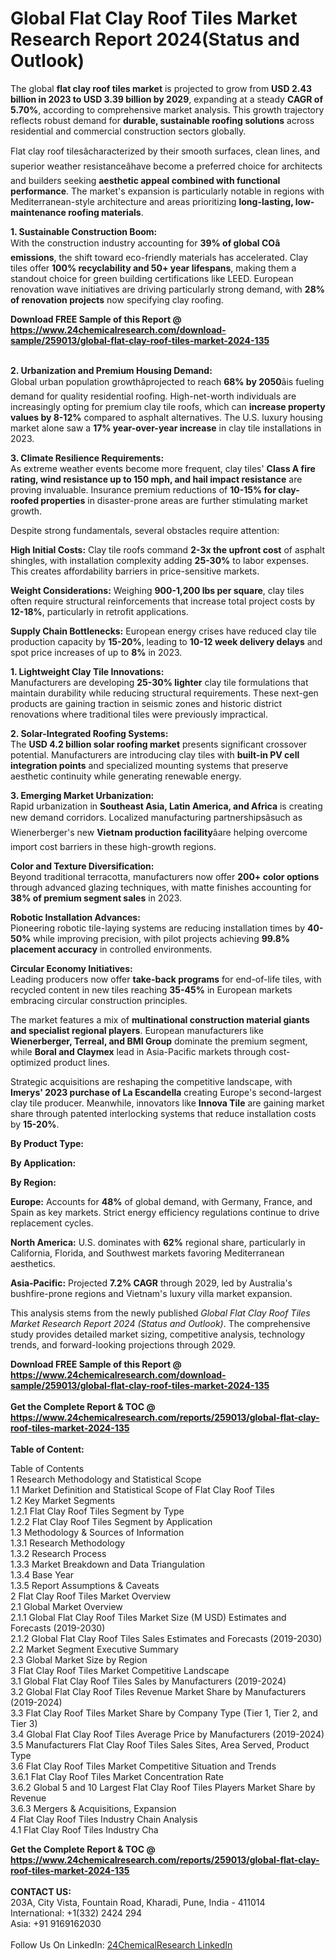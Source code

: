 <h1>Global Flat Clay Roof Tiles Market Research Report 2024(Status and Outlook)</h1><p>The global <strong>flat clay roof tiles market</strong> is projected to grow from <strong>USD 2.43 billion in 2023 to USD 3.39 billion by 2029</strong>, expanding at a steady <strong>CAGR of 5.70%</strong>, according to comprehensive market analysis. This growth trajectory reflects robust demand for <strong>durable, sustainable roofing solutions</strong> across residential and commercial construction sectors globally.</p><p>Flat clay roof tilesâcharacterized by their smooth surfaces, clean lines, and superior weather resistanceâhave become a preferred choice for architects and builders seeking <strong>aesthetic appeal combined with functional performance</strong>. The market's expansion is particularly notable in regions with Mediterranean-style architecture and areas prioritizing <strong>long-lasting, low-maintenance roofing materials</strong>.</p><p><strong>1. Sustainable Construction Boom:</strong><br>
With the construction industry accounting for <strong>39% of global COâ emissions</strong>, the shift toward eco-friendly materials has accelerated. Clay tiles offer <strong>100% recyclability and 50+ year lifespans</strong>, making them a standout choice for green building certifications like LEED. European renovation wave initiatives are driving particularly strong demand, with <strong>28% of renovation projects</strong> now specifying clay roofing.</p><div><b>Download FREE Sample of this Report @ 
            <a href="https://www.24chemicalresearch.com/download-sample/259013/global-flat-clay-roof-tiles-market-2024-135">
            https://www.24chemicalresearch.com/download-sample/259013/global-flat-clay-roof-tiles-market-2024-135</a></b></div><br><p><strong>2. Urbanization and Premium Housing Demand:</strong><br>
Global urban population growthâprojected to reach <strong>68% by 2050</strong>âis fueling demand for quality residential roofing. High-net-worth individuals are increasingly opting for premium clay tile roofs, which can <strong>increase property values by 8-12%</strong> compared to asphalt alternatives. The U.S. luxury housing market alone saw a <strong>17% year-over-year increase</strong> in clay tile installations in 2023.</p><p><strong>3. Climate Resilience Requirements:</strong><br>
As extreme weather events become more frequent, clay tiles' <strong>Class A fire rating, wind resistance up to 150 mph, and hail impact resistance</strong> are proving invaluable. Insurance premium reductions of <strong>10-15% for clay-roofed properties</strong> in disaster-prone areas are further stimulating market growth.</p><p>Despite strong fundamentals, several obstacles require attention:</p><p><strong>High Initial Costs:</strong> Clay tile roofs command <strong>2-3x the upfront cost</strong> of asphalt shingles, with installation complexity adding <strong>25-30%</strong> to labor expenses. This creates affordability barriers in price-sensitive markets.</p><p><strong>Weight Considerations:</strong> Weighing <strong>900-1,200 lbs per square</strong>, clay tiles often require structural reinforcements that increase total project costs by <strong>12-18%</strong>, particularly in retrofit applications.</p><p><strong>Supply Chain Bottlenecks:</strong> European energy crises have reduced clay tile production capacity by <strong>15-20%</strong>, leading to <strong>10-12 week delivery delays</strong> and spot price increases of up to <strong>8%</strong> in 2023.</p><p><strong>1. Lightweight Clay Tile Innovations:</strong><br>
Manufacturers are developing <strong>25-30% lighter</strong> clay tile formulations that maintain durability while reducing structural requirements. These next-gen products are gaining traction in seismic zones and historic district renovations where traditional tiles were previously impractical.</p><p><strong>2. Solar-Integrated Roofing Systems:</strong><br>
The <strong>USD 4.2 billion solar roofing market</strong> presents significant crossover potential. Manufacturers are introducing clay tiles with <strong>built-in PV cell integration points</strong> and specialized mounting systems that preserve aesthetic continuity while generating renewable energy.</p><p><strong>3. Emerging Market Urbanization:</strong><br>
Rapid urbanization in <strong>Southeast Asia, Latin America, and Africa</strong> is creating new demand corridors. Localized manufacturing partnershipsâsuch as Wienerberger's new <strong>Vietnam production facility</strong>âare helping overcome import cost barriers in these high-growth regions.</p><p><strong>Color and Texture Diversification:</strong><br>
	Beyond traditional terracotta, manufacturers now offer <strong>200+ color options</strong> through advanced glazing techniques, with matte finishes accounting for <strong>38% of premium segment sales</strong> in 2023.</p><p><strong>Robotic Installation Advances:</strong><br>
	Pioneering robotic tile-laying systems are reducing installation times by <strong>40-50%</strong> while improving precision, with pilot projects achieving <strong>99.8% placement accuracy</strong> in controlled environments.</p><p><strong>Circular Economy Initiatives:</strong><br>
	Leading producers now offer <strong>take-back programs</strong> for end-of-life tiles, with recycled content in new tiles reaching <strong>35-45%</strong> in European markets embracing circular construction principles.</p><p>The market features a mix of <strong>multinational construction material giants and specialist regional players</strong>. European manufacturers like <strong>Wienerberger, Terreal, and BMI Group</strong> dominate the premium segment, while <strong>Boral and Claymex</strong> lead in Asia-Pacific markets through cost-optimized product lines.</p><p>Strategic acquisitions are reshaping the competitive landscape, with <strong>Imerys' 2023 purchase of La Escandella</strong> creating Europe's second-largest clay tile producer. Meanwhile, innovators like <strong>Innova Tile</strong> are gaining market share through patented interlocking systems that reduce installation costs by <strong>15-20%</strong>.</p><p><strong>By Product Type:</strong></p><p><strong>By Application:</strong></p><p><strong>By Region:</strong></p><p><strong>Europe:</strong> Accounts for <strong>48%</strong> of global demand, with Germany, France, and Spain as key markets. Strict energy efficiency regulations continue to drive replacement cycles.</p><p><strong>North America:</strong> U.S. dominates with <strong>62%</strong> regional share, particularly in California, Florida, and Southwest markets favoring Mediterranean aesthetics.</p><p><strong>Asia-Pacific:</strong> Projected <strong>7.2% CAGR</strong> through 2029, led by Australia's bushfire-prone regions and Vietnam's luxury villa market expansion.</p><p>This analysis stems from the newly published <em>Global Flat Clay Roof Tiles Market Research Report 2024 (Status and Outlook)</em>. The comprehensive study provides detailed market sizing, competitive analysis, technology trends, and forward-looking projections through 2029.</p><div><b>Download FREE Sample of this Report @ 
            <a href="https://www.24chemicalresearch.com/download-sample/259013/global-flat-clay-roof-tiles-market-2024-135">
            https://www.24chemicalresearch.com/download-sample/259013/global-flat-clay-roof-tiles-market-2024-135</a></b></div><br><div><b>Get the Complete Report & TOC @ 
            <a href="https://www.24chemicalresearch.com/reports/259013/global-flat-clay-roof-tiles-market-2024-135">
            https://www.24chemicalresearch.com/reports/259013/global-flat-clay-roof-tiles-market-2024-135</a></b></div><br>
            <b>Table of Content:</b><p>Table of Contents<br />
1 Research Methodology and Statistical Scope<br />
1.1 Market Definition and Statistical Scope of Flat Clay Roof Tiles<br />
1.2 Key Market Segments<br />
1.2.1 Flat Clay Roof Tiles Segment by Type<br />
1.2.2 Flat Clay Roof Tiles Segment by Application<br />
1.3 Methodology & Sources of Information<br />
1.3.1 Research Methodology<br />
1.3.2 Research Process<br />
1.3.3 Market Breakdown and Data Triangulation<br />
1.3.4 Base Year<br />
1.3.5 Report Assumptions & Caveats<br />
2 Flat Clay Roof Tiles Market Overview<br />
2.1 Global Market Overview<br />
2.1.1 Global Flat Clay Roof Tiles Market Size (M USD) Estimates and Forecasts (2019-2030)<br />
2.1.2 Global Flat Clay Roof Tiles Sales Estimates and Forecasts (2019-2030)<br />
2.2 Market Segment Executive Summary<br />
2.3 Global Market Size by Region<br />
3 Flat Clay Roof Tiles Market Competitive Landscape<br />
3.1 Global Flat Clay Roof Tiles Sales by Manufacturers (2019-2024)<br />
3.2 Global Flat Clay Roof Tiles Revenue Market Share by Manufacturers (2019-2024)<br />
3.3 Flat Clay Roof Tiles Market Share by Company Type (Tier 1, Tier 2, and Tier 3)<br />
3.4 Global Flat Clay Roof Tiles Average Price by Manufacturers (2019-2024)<br />
3.5 Manufacturers Flat Clay Roof Tiles Sales Sites, Area Served, Product Type<br />
3.6 Flat Clay Roof Tiles Market Competitive Situation and Trends<br />
3.6.1 Flat Clay Roof Tiles Market Concentration Rate<br />
3.6.2 Global 5 and 10 Largest Flat Clay Roof Tiles Players Market Share by Revenue<br />
3.6.3 Mergers & Acquisitions, Expansion<br />
4 Flat Clay Roof Tiles Industry Chain Analysis<br />
4.1 Flat Clay Roof Tiles Industry Cha</p><div><b>Get the Complete Report & TOC @ 
            <a href="https://www.24chemicalresearch.com/reports/259013/global-flat-clay-roof-tiles-market-2024-135">
            https://www.24chemicalresearch.com/reports/259013/global-flat-clay-roof-tiles-market-2024-135</a></b></div><br><b>CONTACT US:</b><br>
            203A, City Vista, Fountain Road, Kharadi, Pune, India - 411014<br>
            International: +1(332) 2424 294<br>
            Asia: +91 9169162030 <br><br>
            Follow Us On LinkedIn: <a href="https://www.linkedin.com/company/24chemicalresearch/">24ChemicalResearch LinkedIn</a>